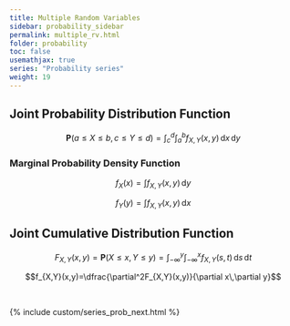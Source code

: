 ```yaml
---
title: Multiple Random Variables
sidebar: probability_sidebar
permalink: multiple_rv.html
folder: probability
toc: false
usemathjax: true
series: "Probability series"
weight: 19
---
```


## Joint Probability Distribution Function

$$\mathbf{P}(a\leq X\leq b,c\leq Y\leq d)=\int_{c}^{d}\int_{a}^{b}f_{X,Y}(x,y)\,\mathrm{d}x\,\mathrm{d}y$$


### Marginal Probability Density Function

$$f_X(x)=\int f_{X,Y}(x,y)\,\mathrm{d}y$$

$$f_Y(y)=\int f_{X,Y}(x,y)\,\mathrm{d}x$$


## Joint Cumulative Distribution Function

$$F_{X,Y}(x,y)=\mathbf{P}(X\leq x,Y\leq y)=\int_{-\infty}^{y}\int_{-\infty}^{x}f_{X,Y}(s,t)\,\mathrm{d}s\,\mathrm{d}t$$

$$f_{X,Y}(x,y)=\dfrac{\partial^2F_{X,Y}(x,y)}{\partial x\,\partial y}$$

<br>

{% include custom/series_prob_next.html %}
